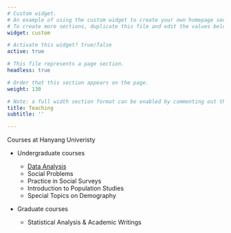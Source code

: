 ```yaml
---
# Custom widget.
# An example of using the custom widget to create your own homepage section.
# To create more sections, duplicate this file and edit the values below as desired.
widget: custom

# Activate this widget? true/false
active: true

# This file represents a page section.
headless: true

# Order that this section appears on the page.
weight: 130

# Note: a full width section format can be enabled by commenting out the `title` and `subtitle` with a `#`.
title: Teaching
subtitle: ''

---
```


Courses at Hanyang Univeristy 

- Undergraduate courses 
    - [Data Analysis](../course/data-analysis/) 
    - Social Problems
    - Practice in Social Surveys
    - Introduction to Population Studies
    - Special Topics on Demography 

- Graduate courses 
    - Statistical Analysis & Academic Writings
